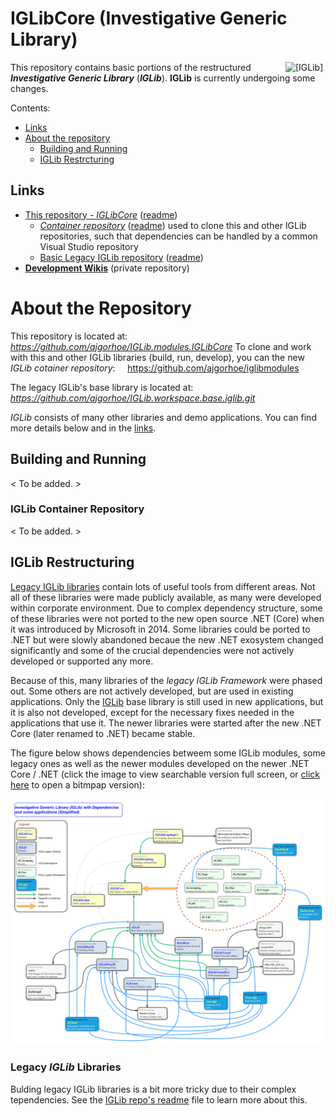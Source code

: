 
# IGLibCore (Investigative Generic Library)

<img src="https://ajgorhoe.github.io/icons/IGLibIcon_256x256.png" alt="[IGLib]" align="right" width="48pt"
  style="float: right; max-width: 30%; width: 48pt; margin-left: 8pt;" />

This repository contains basic portions of the restructured ***Investigative Generic Library*** (***IGLib***). **IGLib** is currently undergoing some changes.

Contents:

* [Links](#links)
* [About the repository](#about-the-repository)
  * [Building and Running](#building-and-running)
  * [IGLib Restrcturing](#iglib-restructuring)

## Links

* [This repository - *IGLibCore*](https://github.com/ajgorhoe/IGLib.modules.IGLibCore) ([readme](https://github.com/ajgorhoe/IGLib.modules.IGLibCore/blob/master/README.md))
  * *[Container repository](https://github.com/ajgorhoe/iglibmodules)* ([readme](https://github.com/ajgorhoe/iglibmodules/blob/master/README.md)) used to clone this and other IGLib repositories, such that dependencies can be handled by a common Visual Studio repository
  * [Basic Legacy IGLib repository](https://github.com/ajgorhoe/IGLib.workspace.base.iglib) ([readme](https://github.com/ajgorhoe/IGLib.workspace.base.iglib-/blob/master/README.md))
* **[Development Wikis]()** (private repository)

# About the Repository

This repository is located at:
&nbsp;&nbsp;&nbsp; *<https://github.com/ajgorhoe/IGLib.modules.IGLibCore>*
To clone and work with this and other IGLib libraries (build, run, develop), you can the new *IGLib cotainer repository*:
&nbsp;&nbsp;&nbsp; <https://github.com/ajgorhoe/iglibmodules>

The legacy IGLib's base library is located at:
&nbsp;&nbsp;&nbsp; *<https://github.com/ajgorhoe/IGLib.workspace.base.iglib.git>*

*IGLib* consists of many other libraries and demo applications. You can find more details below and in the [links](#links).

## Building and Running

< To be added. >

### IGLib Container Repository

< To be added. >

## IGLib Restructuring

[Legacy IGLib libraries](https://github.com/ajgorhoe/IGLib.workspace.base.iglib/blob/master/README.md) contain lots of useful tools from different areas. Not all of these libraries were made publicly available, as many were developed within corporate environment. Due to complex dependency structure, some of these libraries were not ported to the new open source .NET (Core) when it was introduced by Microsoft in 2014. Some libraries could be ported to .NET but were slowly abandoned becaue the new .NET exosystem changed significantly and some of the crucial dependencies were not actively developed or supported any more.

Because of this, many libraries of the *legacy IGLib Framework* were phased out. Some others are not actively developed, but are used in existing applications. Only the [IGLib](https://github.com/ajgorhoe/IGLib.workspace.base.iglib) base library is still used in new applications, but it is also not developed, except for the necessary fixes needed in the applications that use it. The newer libraries were started after the new .NET Core (later renamed to .NET) became stable.

The figure below shows dependencies betweem some IGLib modules, some legacy ones as well as the newer modules developed on the newer .NET Core / .NET (click the image to view searchable version full screen, or [click here]() to open a bitmpap version):

<a href="./doc/images/IGLibDependencyGraph.svg"><img src="./doc/images/IGLibDependencyGraph.svg" width="max(80%), 800px"></img></a>

### Legacy *IGLib* Libraries

Bulding legacy IGLib libraries is a bit more tricky due to their complex tependencies. See the [IGLib repo's readme](https://github.com/ajgorhoe/IGLib.workspace.base.iglib/blob/master/README.md) file to learn more about this.



